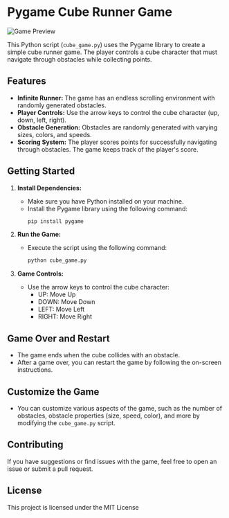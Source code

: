 # Pygame Cube Runner Game

![Game Preview](preveiw/Screenshot.png)

This Python script (`cube_game.py`) uses the Pygame library to create a simple cube runner game. The player controls a cube character that must navigate through obstacles while collecting points.

## Features

- **Infinite Runner:** The game has an endless scrolling environment with randomly generated obstacles.
- **Player Controls:** Use the arrow keys to control the cube character (up, down, left, right).
- **Obstacle Generation:** Obstacles are randomly generated with varying sizes, colors, and speeds.
- **Scoring System:** The player scores points for successfully navigating through obstacles. The game keeps track of the player's score.

## Getting Started

1. **Install Dependencies:**
   - Make sure you have Python installed on your machine.
   - Install the Pygame library using the following command:
     ```bash
     pip install pygame
     ```

2. **Run the Game:**
   - Execute the script using the following command:
     ```bash
     python cube_game.py
     ```

3. **Game Controls:**
   - Use the arrow keys to control the cube character:
     - UP: Move Up
     - DOWN: Move Down
     - LEFT: Move Left
     - RIGHT: Move Right

## Game Over and Restart

- The game ends when the cube collides with an obstacle.
- After a game over, you can restart the game by following the on-screen instructions.

## Customize the Game

- You can customize various aspects of the game, such as the number of obstacles, obstacle properties (size, speed, color), and more by modifying the `cube_game.py` script.


## Contributing

If you have suggestions or find issues with the game, feel free to open an issue or submit a pull request.

## License

This project is licensed under the MIT License
